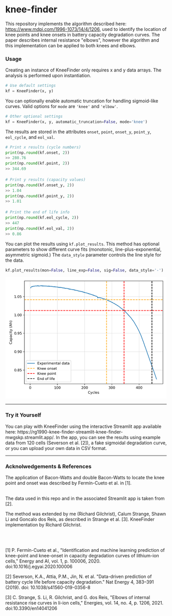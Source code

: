 # knee-finder
This repository implements the algorithm described here: https://www.mdpi.com/1996-1073/14/4/1206, used to identify the location of knee points and knee onsets in battery capacity degradation curves. The paper describes internal resistance "elbows", however the algorithm and this implementation can be applied to both knees and elbows.

<h3>Usage</h3> 
Creating an instance of KneeFinder only requires x and y data arrays. The analysis is performed upon instantiation.<br>


```python
# Use default settings
kf = KneeFinder(x, y)
``` 

You can optionally enable automatic truncation for handling sigmoid-like curves. Valid options for <code>mode</code> are <code>'knee'</code> and <code>'elbow'</code>.<br>


```python
# Other optional settings
kf = KneeFinder(x, y, automatic_truncation=False, mode='knee')
```

The results are stored in the attributes <code>onset</code>, <code>point</code>, <code>onset_y</code>, <code>point_y</code>, <code>eol_cycle</code>, and <code>eol_val</code>.


```python
# Print x results (cycle numbers)
print(np.round(kf.onset, 2))
>> 280.76
print(np.round(kf.point, 2))
>> 344.69

# Print y results (capacity values)
print(np.round(kf.onset_y, 2))
>> 1.04
print(np.round(kf.point_y, 2))
>> 1.01

# Print the end of life info
print(np.round(kf.eol_cycle, 2))
>> 447
print(np.round(kf.eol_val, 2))
>> 0.86
```

You can plot the results using <code>kf.plot_results</code>. This method has optional parameters to show different curve fits (monotonic, line-plus-exponential, asymmetric sigmoid.) The <code>data_style</code> parameter controls the line style for the data.

```python
kf.plot_results(mon=False, line_exp=False, sig=False, data_style='-')
```

<img src="img/severson_example_result.png" width="640">




---
<h3>Try it Yourself</h3> 
You can play with KneeFinder using the interactive Streamlit app available here: https://rg1990-knee-finder-streamlit-knee-finder-mwgskp.streamlit.app/. In the app, you can see the results using example data from 120 cells (Severson et al. [2]), a fake sigmoidal degradation curve, or you can upload your own data in CSV format.


---
<h3>Acknolwedgements & References</h3>
The application of Bacon-Watts and double Bacon-Watts to locate the knee point and onset was described by Fermín-Cueto et al. in [1].<br><br>

The data used in this repo and in the associated Streamlit app is taken from [2].<br>

The method was extended by me (Richard Gilchrist), Calum Strange, Shawn Li and Goncalo dos Reis, as described in Strange et al. [3]. KneeFinder implementation by Richard Gilchrist.

<br><br>

[1] P. Fermín-Cueto et al., "Identification and machine learning prediction of knee-point and knee-onset in capacity degradation curves of lithium-ion cells," Energy and AI, vol. 1, p. 100006, 2020. doi:10.1016/j.egyai.2020.100006

[2] Severson, K.A., Attia, P.M., Jin, N. et al. "Data-driven prediction of battery cycle life before capacity degradation." Nat Energy 4, 383–391 (2019). doi: 10.1038/s41560-019-0356-8

[3] C. Strange, S. Li, R. Gilchrist, and G. dos Reis, "Elbows of internal resistance rise curves in li-ion cells," Energies, vol. 14, no. 4, p. 1206, 2021. doi:10.3390/en14041206
